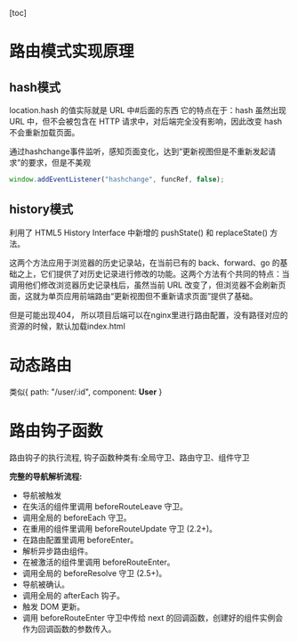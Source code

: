 [toc]

# 路由模式实现原理

## hash模式

location.hash 的值实际就是 URL 中#后面的东西 它的特点在于：hash 虽然出现 URL 中，但不会被包含在 HTTP 请求中，对后端完全没有影响，因此改变 hash 不会重新加载页面。

通过hashchange事件监听，感知页面变化，达到“更新视图但是不重新发起请求”的要求，但是不美观

```js
window.addEventListener("hashchange", funcRef, false); 
```

## history模式

利用了 HTML5 History Interface 中新增的 pushState() 和 replaceState() 方法。

这两个方法应用于浏览器的历史记录站，在当前已有的 back、forward、go 的基础之上，它们提供了对历史记录进行修改的功能。这两个方法有个共同的特点：当调用他们修改浏览器历史记录栈后，虽然当前 URL 改变了，但浏览器不会刷新页面，这就为单页应用前端路由“更新视图但不重新请求页面”提供了基础。

但是可能出现404， 所以项目后端可以在nginx里进行路由配置，没有路径对应的资源的时候，默认加载index.html



# 动态路由

 类似{ path: "/user/:id", component: **User** }



# 路由钩子函数

路由钩子的执行流程, 钩子函数种类有:全局守卫、路由守卫、组件守卫

**完整的导航解析流程:**

+ 导航被触发
+ 在失活的组件里调用 beforeRouteLeave 守卫。
+ 调用全局的 beforeEach 守卫。
+ 在重用的组件里调用 beforeRouteUpdate 守卫 (2.2+)。
+ 在路由配置里调用 beforeEnter。
+ 解析异步路由组件。
+ 在被激活的组件里调用 beforeRouteEnter。
+ 调用全局的 beforeResolve 守卫 (2.5+)。
+ 导航被确认。
+ 调用全局的 afterEach 钩子。
+ 触发 DOM 更新。
+ 调用 beforeRouteEnter 守卫中传给 next 的回调函数，创建好的组件实例会作为回调函数的参数传入。

#### 